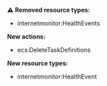 :warning: **Removed resource types:**

- internetmonitor:HealthEvents

**New actions:**

- ecs:DeleteTaskDefinitions

**New resource types:**

- internetmonitor:HealthEvent
